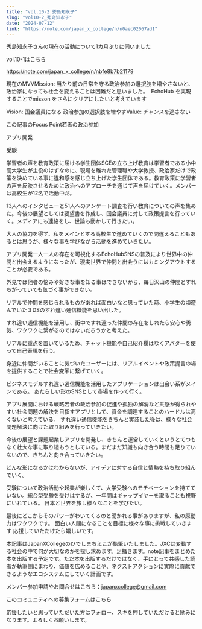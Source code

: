 ```yaml
---
title: "vol.10-2 秀島知永子"
slug: "vol10-2_秀島知永子"
date: "2024-07-12"
link: "https://note.com/japan_x_college/n/n0aec02067ad1"
---
```


秀島知永子さんの現在の活動について1カ月ぶりに伺いました

vol.10-1はこちら

https://note.com/japan_x_college/n/nbfe8b7b21179

現在のMVVMission: 当たり前の日常を守る政治参加の選択肢を増やさないと、政治家になっても社会を変えることは困難だと思いました。
&nbsp;EchoHub を実現することでmisson をさらにクリアにしたいと考えています

Vision: 国会議員になる
政治参加の選択肢を増やすValue: チャンスを逃さない


この記事のFocus Point若者の政治参加

アプリ開発

受験

学習者の声を教育政策に届ける学生団体SCEの立ち上げ教育は学習者である小中高大学生が主役のはずなのに、現場を離れた管理職や大学教授、政治家だけで政策を決めている事に違和感を感じ立ち上げた学生団体である。教育政策に学習者の声を反映させるために政治へのアプローチを通じて声を届けていく。メンバーは高校生が12名で活動中だ。

13人へのインタビューと51人へのアンケート調査を行い教育についての声を集めた。今後の展望としては要望書を作成し、国会議員に対して政策提言を行っていく。メディアにも連絡をし、世論も動かして行きたい。

大人の協力を得ず、私をメインとする高校生で進めていくので間違えることもあるとは思うが、様々な事を学びながら活動を進めていきたい。

アプリ開発一人一人の存在を可視化するEchoHubSNSの普及により世界中の仲間と出会えるようになったが、現実世界で仲間と出会うにはカミングアウトすることが必要である。

外見では他者の悩みや好きな事を知る事はできないから、毎日沢山の仲間とすれちがっていても気づく事ができない。

リアルで仲間を感じられるものがあれば面白いなと思っていた時、小学生の頃遊んでいた３DSのすれ違い通信機能を思い出した。

すれ違い通信機能を活用し、街中ですれ違った仲間の存在をしれたら安心や勇気、ワクワクに繋がるのではないだろうかと考えた。

リアルに重点を置いているため、チャット機能や自己紹介欄はなくアバターを使って自己表現を行う。

身近に仲間がいることに気づいたユーザーには、リアルイベントや政策提言の場を提供することで社会変革に繋げていく。

ビジネスモデルすれ違い通信機能を活用したアプリケーションは出会い系がメインである。
あたらしい形のSNSとして市場を作って行く。

アプリ展開における戦略若者の政治参加の促進や孤独の解消など共感が得られやすい社会問題の解決を目指すアプリとして、資金を調達することのハードルは高くないと考えている。
すれ違い通信機能をきちんと実装した後は、様々な社会問題解決に向けた取り組みを行っていきたい。

今後の展望と課題起業しアプリを開発し、きちんと運営していくというとてつもなく壮大な事に取り組もうとしている。まだまだ知識も向き合う時間も足りていないので、きちんと向き合っていきたい。

どんな形になるかはわからないが、アイデアに対する自信と情熱を持ち取り組んでいく。

受験について政治活動や起業が楽しくて、大学受験へのモチベーションを持てていない。総合型受験を受けはするが、一年間はギャップイヤーを取ることも視野にいれている。
日本と世界を旅し様々なことを学びたい。

最後にどこからそのパワーがわいてくるのと聞かれる事がありますが、私の原動力はワクワクです。
面白い人間になることを目標に様々な事に挑戦していきます
応援していただけたら嬉しいです。

本記事はJapanXCollegeのひでしまちえこが執筆いたしました。JXCは変動する社会の中で何が大切なのかを探し求めます。足掻きます。note記事をまとめた本を出版する予定です。ただ本を出版するだけではなく、手にとって共感した読者が執筆側にまわり、価値を広めることや、ネクストアクションに実際に貢献できるようなエコシステムにしていく計画です。

メンバー参加申請やお問合せはこちら：japanxcollege@gmail.com

このコミュニティへの募集フォームはこちら

応援したいと思っていただいた方はフォロー、スキを押していただけると励みになります。よろしくお願いします。